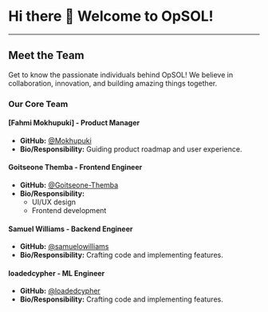 # Hi there 👋 Welcome to OpSOL!

<!-- We are OpSOL, a team dedicated to [briefly describe what your company does or aims to do - e.g., "innovating open-source solutions," "developing cutting-edge software," etc.].

## Our Mission

Our mission is to [state your company's mission or core value].

-->

---

## Meet the Team

Get to know the passionate individuals behind OpSOL! We believe in collaboration, innovation, and building amazing things together.

### Our Core Team

<!--
#### [Team Member Name 1] - CEO / Lead Architect
*   **GitHub:** [@github_user_1](https://github.com/github_user_1)
*   **Bio/Responsibility:** Driving the vision and overall strategy.

#### [Team Member Name 2] - CTO / Head of Engineering
*   **GitHub:** [@github_user_2](https://github.com/github_user_2)
*   **Bio/Responsibility:** Overseeing technical development and infrastructure.

-->

#### [Fahmi Mokhupuki] - Product Manager
*   **GitHub:** [@Mokhupuki](https://github.com/Mokhupuki)
*   **Bio/Responsibility:** Guiding product roadmap and user experience.


#### Goitseone Themba - Frontend Engineer
*   **GitHub:** [@Goitseone-Themba](https://github.com/Goitseone-Themba)
*   **Bio/Responsibility:**
    *   UI/UX design
    *   Frontend development

#### Samuel Williams - Backend Engineer
*   **GitHub:** [@samuelowilliams](https://github.com/samuelowilliams)
*   **Bio/Responsibility:** Crafting code and implementing features.

#### loadedcypher - ML Engineer
*   **GitHub:** [@loadedcypher](https://github.com/loadedcypher)
*   **Bio/Responsibility:** Crafting code and implementing features.

<!--
> Feel free to replace the bracketed placeholders `[Team Member Name]` and `[Short bio/key responsibility]` with your actual team's details. Remember to update the GitHub user links and provide an accurate description of what OpSOL does!


**Here are some ideas to get you started:**

🙋‍♀️ A short introduction - what is your organization all about?
🌈 Contribution guidelines - how can the community get involved?
👩‍💻 Useful resources - where can the community find your docs? Is there anything else the community should know?
🍿 Fun facts - what does your team eat for breakfast?
🧙 Remember, you can do mighty things with the power of [Markdown](https://docs.github.com/github/writing-on-github/getting-started-with-writing-and-formatting-on-github/basic-writing-and-formatting-syntax)
-->
